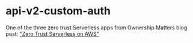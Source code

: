 # api-v2-custom-auth

One of the three zero trust Serverless apps from Ownership Matters blog post: ["Zero Trust Serverless on AWS"](https://sethorell.substack.com/p/zero-trust-serverless-on-aws)

